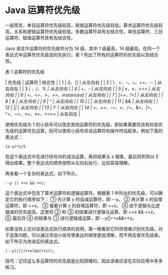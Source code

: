 # Java 运算符优先级

一般而言，单目运算符优先级较高，赋值运算符优先级较低。算术运算符优先级较高，关系和逻辑运算符优先级较低。多数运算符具有左结合性，单目运算符、三目运算符、赋值运算符具有右结合性。

Java 语言中运算符的优先级共分为 14 级，其中 1 级最高，14 级最低。在同一个表达式中运算符优先级高的先执行。表 1 列出了所有的运算符的优先级以及结合性。

表 1 运算符的优先级

| 优先级 | 运算符 | 结合性 |
| 1 | ()、[] | 从左向右 |
| 2 | !、+、-、~、++、-- | 从右向左 |
| 3 | *、/、% | 从左向右 |
| 4 | +、- | 从左向右 |
| 5 | «、»、>>> | 从左向右 |
| 6 | <、<=、>、>=、instanceof | 从左向右 |
| 7 | [==、!=] | 从左向右 |
| 8 | & | 从左向右 |
| 9 | ^ | 从左向右 |
| 10 | &#124; | 从左向右 |
| 11 | && | 从左向右 |
| 12 | &#124;&#124; | 从左向右 |
| 13 | ?: | 从右向左 |
| 14 | =、+=、-=、*=、/=、&=、&#124;=、^=、~=、«=、»=、>>>= | 从右向左 |

使用优先级为 1 的小括号可以改变其他运算符的优先级，即如果需要将具有较低优先级的运算符先运算，则可以使用小括号将该运算符和操作符括起来。例如下面的表达式：

```
(x-y)*z/5
```

在这个表达式中先进行括号内的减法运算，再将结果与 z 相乘，最后将积除以 5 得出结果。整个表达式的顺序按照从左向右执行，比较容易理解。

再来看一个复杂的表达式，如下所示。

```
--y || ++x && ++z;
```

这个表达式中包含了算术运算符和逻辑运算符。根据表 1 中列出的优先级，可以确定它的执行顺序如下：
① 先计算 y 的自减运算符，即 --y。
② 再计算 x 的自增运算符，即 ++x。
③ 接着计算 z 的自增运算符，即 ++z。
④ 由于逻辑与比逻辑或的优先级高，这里将 ② 和 ③ 的结果进行逻辑与运算，即 ++x && ++z。
⑤ 最后将 ④ 的结果与 ① 进行逻辑或运算，即 --y||++x&&++z。

如果没有上述对该表达式执行顺序的说明，第一眼看到它时将很难识别优先级。对于这类问题，可以通过添加小括号使表达的顺序更加清晰，而不用去查优先级表。如下所示为改进后的表达式。

```
(--y)||((++x)&&(++z));
```

技巧：记住这么多运算符的优先级是比较困难的，因此读者应该在实际应用中多多练习。